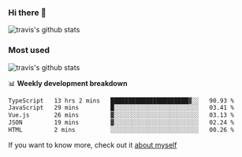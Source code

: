### Hi there 👋

<!--
**HondryTravis/HondryTravis** is a ✨ _special_ ✨ repository because its `README.md` (this file) appears on your GitHub profile.

Here are some ideas to get you started:

- 🔭 I’m currently working on ...
- 🌱 I’m currently learning ...
- 👯 I’m looking to collaborate on ...
- 🤔 I’m looking for help with ...
- 💬 Ask me about ...
- 📫 How to reach me: ...
- 😄 Pronouns: ...
- ⚡ Fun fact: ...
-->

![travis's github stats](https://github-readme-stats.vercel.app/api?username=HondryTravis&hide=stars)
### Most used
![travis's github stats](https://github-readme-stats.anuraghazra1.vercel.app/api/top-langs/?username=HondryTravis&layout=compact&hide_title=true)

📊 **Weekly development breakdown**

<!--START_SECTION:waka-->

```txt
TypeScript   13 hrs 2 mins   ██████████████████████▓░░   90.93 %
JavaScript   29 mins         █░░░░░░░░░░░░░░░░░░░░░░░░   03.41 %
Vue.js       26 mins         ▓░░░░░░░░░░░░░░░░░░░░░░░░   03.13 %
JSON         19 mins         ▓░░░░░░░░░░░░░░░░░░░░░░░░   02.24 %
HTML         2 mins          ░░░░░░░░░░░░░░░░░░░░░░░░░   00.26 %
```

<!--END_SECTION:waka-->

If you want to know more, check out it [about myself](https://hondrytravis.github.io/)
